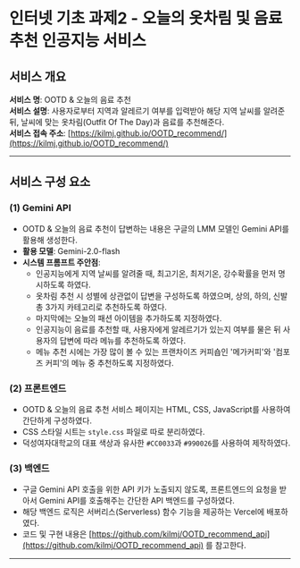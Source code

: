 # 인터넷 기초 과제2 - 오늘의 옷차림 및 음료 추천 인공지능 서비스

## 서비스 개요  
**서비스 명**: OOTD & 오늘의 음료 추천  
**서비스 설명**: 사용자로부터 지역과 알레르기 여부를 입력받아 해당 지역 날씨를 알려준 뒤, 날씨에 맞는 옷차림(Outfit Of The Day)과 음료를 추천해준다.  
**서비스 접속 주소**: [https://kilmj.github.io/OOTD_recommend/](https://kilmj.github.io/OOTD_recommend/)

---

## 서비스 구성 요소

### (1) Gemini API  
- OOTD & 오늘의 음료 추천이 답변하는 내용은 구글의 LMM 모델인 Gemini API를 활용해 생성한다.  
- **활용 모델**: Gemini-2.0-flash  
- **시스템 프롬프트 주안점**:  
  - 인공지능에게 지역 날씨를 알려줄 때, 최고기온, 최저기온, 강수확률을 먼저 명시하도록 하였다.  
  - 옷차림 추천 시 성별에 상관없이 답변을 구성하도록 하였으며, 상의, 하의, 신발 총 3가지 카테고리로 추천하도록 하였다.  
  - 마지막에는 오늘의 패션 아이템을 추가하도록 지정하였다.  
  - 인공지능이 음료를 추천할 때, 사용자에게 알레르기가 있는지 여부를 물은 뒤 사용자의 답변에 따라 메뉴를 추천하도록 하였다.  
  - 메뉴 추천 시에는 가장 많이 볼 수 있는 프랜차이즈 커피숍인 '메가커피'와 '컴포즈 커피'의 메뉴 중 추천하도록 지정하였다.  

### (2) 프론트엔드  
- OOTD & 오늘의 음료 추천 서비스 페이지는 HTML, CSS, JavaScript를 사용하여 간단하게 구성하였다.  
- CSS 스타일 시트는 `style.css` 파일로 따로 분리하였다.  
- 덕성여자대학교의 대표 색상과 유사한 `#CC0033`과 `#990026`를 사용하여 제작하였다.  

### (3) 백엔드  
- 구글 Gemini API 호출을 위한 API 키가 노출되지 않도록, 프론트엔드의 요청을 받아서 Gemini API를 호출해주는 간단한 API 백엔드를 구성하였다.  
- 해당 백엔드 로직은 서버리스(Serverless) 함수 기능을 제공하는 Vercel에 배포하였다.  
- 코드 및 구현 내용은 [https://github.com/kilmj/OOTD_recommend_api](https://github.com/kilmj/OOTD_recommend_api) 를 참고한다.

---
